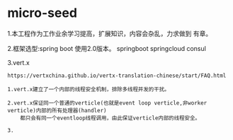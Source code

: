 # micro-seed

1.本工程作为工作业余学习提高，扩展知识，内容会杂乱，力求做到 有章。

2.框架选型:spring boot 使用2.0版本。 springboot springcloud consul

3.vert.x

    https://vertxchina.github.io/vertx-translation-chinese/start/FAQ.html
    
    1.vert.x建立了一个内部的线程安全机制，排除多线程并发的干扰。
    
    2.vert.x保证同一个普通的verticle(也就是event loop verticle,非worker verticle)内部的所有处理器(handler)
        都只会有同一个eventloop线程调用，由此保证verticle内部的线程安全。
        
    3.
    
